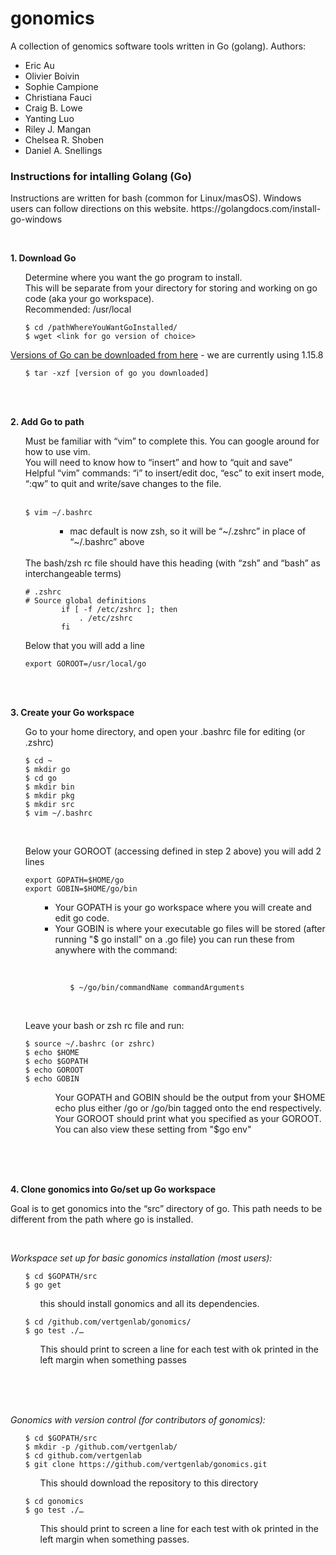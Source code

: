 # gonomics
A collection of genomics software tools written in Go (golang).
Authors:
* Eric Au
* Olivier Boivin
* Sophie Campione
* Christiana Fauci
* Craig B. Lowe
* Yanting Luo
* Riley J. Mangan
* Chelsea R. Shoben
* Daniel A. Snellings





### Instructions for intalling Golang (Go)

<p>Instructions are written for bash (common for Linux/masOS). Windows users can follow directions on this website. https://golangdocs.com/install-go-windows </p>
<br>

**1. Download Go**

<ul>
    Determine where you want the go program to install. <br> 
    This will be separate from your directory for storing and working on go code (aka your go workspace). <br>
    Recommended: /usr/local <br>


    $ cd /pathWhereYouWantGoInstalled/
    $ wget <link for go version of choice> 
        
</ul>

[Versions of Go can be downloaded from here](https://golang.org/dl/)   - we are currently using 1.15.8

<ul>
        
    $ tar -xzf [version of go you downloaded]
</ul>
<br>
<br>

**2. Add Go to path <br>**

<ul>
Must be familiar with “vim” to complete this. You can google around for how to use vim.<br> You will need to know how to “insert” and how to “quit and save”<br>
Helpful “vim” commands: “i” to insert/edit doc, “esc” to exit insert mode, “:qw” to quit and write/save changes to the file. <br>
<br>

    $ vim ~/.bashrc
            
<ul>
<ul>
<ul>
<li>mac default is now zsh, so it will be “~/.zshrc” in place of “~/.bashrc” above <br>
<br>
</ul>
</ul>
</ul>
The bash/zsh rc file should have this heading (with “zsh” and “bash” as interchangeable terms)


    # .zshrc
    # Source global definitions
            if [ -f /etc/zshrc ]; then
                . /etc/zshrc
            fi
<ul>
</ul>
Below that you will add a line 


    export GOROOT=/usr/local/go



</ul>
<br>
<br>

**3. Create your Go workspace**

<ul>
Go to your home directory, and open your .bashrc file for editing (or .zshrc)


    $ cd ~
    $ mkdir go
    $ cd go
    $ mkdir bin
    $ mkdir pkg
    $ mkdir src
    $ vim ~/.bashrc 
<br>
</ul>

<ul>
Below your GOROOT (accessing defined in step 2 above) you will add 2 lines


    export GOPATH=$HOME/go
    export GOBIN=$HOME/go/bin
 

<ul>
<ul>
<li>Your GOPATH is your go workspace where you will create and edit go code. </li>
<li>Your GOBIN is where your executable go files will be stored (after running "$ go install" on a .go file) you can run these from anywhere with the command:</li>
<ul>

<br>

    $ ~/go/bin/commandName commandArguments
    
</ul>    
</ul>
</ul>
</ul>
<br>

<ul>
Leave your bash or zsh rc file and run:

    $ source ~/.bashrc (or zshrc)
    $ echo $HOME
    $ echo $GOPATH
    $ echo GOROOT
    $ echo GOBIN

<ul>
<ul>
Your GOPATH and GOBIN should be the output from your $HOME echo plus either /go or /go/bin tagged onto the end respectively. <br>
Your GOROOT should print what you specified as your GOROOT. <br>
You can also view these setting from "$go env"
</ul>
</ul>
</ul>
<br>
<br>
<br>

**4. Clone gonomics into Go/set up Go workspace**


Goal is to  get gonomics into the “src” directory of go. This path needs to be different from the path where go is installed. 

<br>

*Workspace set up for basic gonomics installation (most users):*
<ul>

    $ cd $GOPATH/src
    $ go get
<ul>

   
    
this should install gonomics and all its dependencies. 
</ul>

    
    
    $ cd /github.com/vertgenlab/gonomics/ 
    $ go test ./…
<ul>
This should print to screen a line for each test with ok printed in the left margin when something passes
</ul>
</ul>
<br>
<br>
<br>

*Gonomics with version control (for contributors of gonomics):*
<ul>

    $ cd $GOPATH/src
    $ mkdir -p /github.com/vertgenlab/
    $ cd github.com/vertgenlab
    $ git clone https://github.com/vertgenlab/gonomics.git
<ul>
This should download the repository to this directory
</ul>

    $ cd gonomics
    $ go test ./…
<ul>
This should print to screen a line for each test with ok printed in the left margin when something passes.
</ul>
<br>
<br>
<br>
<br>
<br>







